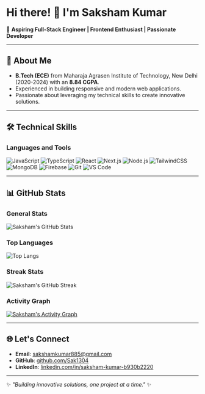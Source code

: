 #                                                                     Hi there! 👋 I'm Saksham Kumar

🌟 **Aspiring Full-Stack Engineer | Frontend Enthusiast | Passionate Developer**

---

## 🚀 About Me
- **B.Tech (ECE)** from Maharaja Agrasen Institute of Technology, New Delhi (2020-2024) with an **8.84 CGPA**.
- Experienced in building responsive and modern web applications.
- Passionate about leveraging my technical skills to create innovative solutions.

---

## 🛠️ Technical Skills

### **Languages and Tools**
<p align="left">
  <img src="https://img.shields.io/badge/-JavaScript-F7DF1E?logo=javascript&logoColor=black&style=for-the-badge" alt="JavaScript" />
  <img src="https://img.shields.io/badge/-TypeScript-3178C6?logo=typescript&logoColor=white&style=for-the-badge" alt="TypeScript" />
  <img src="https://img.shields.io/badge/-React-61DAFB?logo=react&logoColor=black&style=for-the-badge" alt="React" />
  <img src="https://img.shields.io/badge/-Next.js-000000?logo=nextdotjs&logoColor=white&style=for-the-badge" alt="Next.js" />
  <img src="https://img.shields.io/badge/-Node.js-339933?logo=nodedotjs&logoColor=white&style=for-the-badge" alt="Node.js" />
  <img src="https://img.shields.io/badge/-TailwindCSS-06B6D4?logo=tailwindcss&logoColor=white&style=for-the-badge" alt="TailwindCSS" />
  <img src="https://img.shields.io/badge/-MongoDB-47A248?logo=mongodb&logoColor=white&style=for-the-badge" alt="MongoDB" />
  <img src="https://img.shields.io/badge/-Firebase-FFCA28?logo=firebase&logoColor=black&style=for-the-badge" alt="Firebase" />
  <img src="https://img.shields.io/badge/-Git-F05032?logo=git&logoColor=white&style=for-the-badge" alt="Git" />
  <img src="https://img.shields.io/badge/-VS%20Code-007ACC?logo=visualstudiocode&logoColor=white&style=for-the-badge" alt="VS Code" />
</p>

---

## 📊 GitHub Stats

### **General Stats**
![Saksham's GitHub Stats](https://github-readme-stats.vercel.app/api?username=Sak1304&show_icons=true&theme=radical)

### **Top Languages**
![Top Langs](https://github-readme-stats.vercel.app/api/top-langs/?username=Sak1304&layout=compact&theme=radical)

### **Streak Stats**
![Saksham's GitHub Streak](https://github-readme-streak-stats.herokuapp.com/?user=Sak1304&theme=radical)

### **Activity Graph**
[![Saksham's Activity Graph](https://github-readme-activity-graph.vercel.app/graph?username=Sak1304&theme=radical)](https://github.com/Sak1304)

---

## 🌐 Let's Connect

- **Email**: [sakshamkumar885@gmail.com](mailto:sakshamkumar885@gmail.com)
- **GitHub**: [github.com/Sak1304](https://github.com/Sak1304)
- **LinkedIn**: [linkedin.com/in/saksham-kumar-b930b2220](https://www.linkedin.com/in/saksham-kumar-b930b2220/)

---

✨ _"Building innovative solutions, one project at a time."_ ✨
